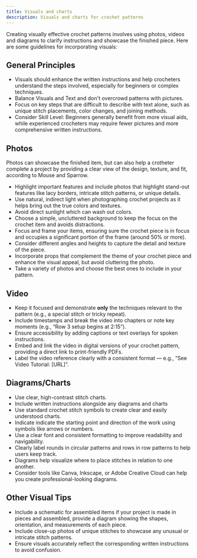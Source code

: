 ```yaml
---
title: Visuals and charts
description: Visuals and charts for crochet patterns
---
```

Creating visually effective crochet patterns involves using photos, videos and diagrams to clarify instructions and showcase the finished piece. Here are some guidelines for incorporating visuals: 

 ## General Principles
- Visuals should enhance the written instructions and help crocheters understand the steps involved, especially for beginners or complex techniques.
- Balance Visuals and Text and don't overcrowd patterns with pictures. 
- Focus on key steps that are difficult to describe with text alone, such as unique stitch placements, color changes, and joining methods.
- Consider Skill Level: Beginners generally benefit from more visual aids, while experienced crocheters may require fewer pictures and more comprehensive written instructions. 

## Photos
Photos can showcase the finished item, but can also help a crotheter complete a project by providing a clear view of the design, texture, and fit, according to Mouse and Sparrow.
- Highlight important features and include photos that highlight stand-out features like lacy borders, intricate stitch patterns, or unique details.
- Use natural, indirect light when photographing crochet projects as it helps bring out the true colors and textures.
- Avoid direct sunlight which can wash out colors.
- Choose a simple, uncluttered background to keep the focus on the crochet item and avoids distractions.
- Focus and frame your items, ensuring sure the crochet piece is in focus and occupies a significant portion of the frame (around 50% or more).
- Consider different angles and heights to capture the detail and texture of the piece.
- Incorporate props that complement the theme of your crochet piece and enhance the visual appeal, but avoid cluttering the photo.
- Take a variety of photos and choose the best ones to include in your pattern. 

## Video
- Keep it focused and demonstrate **only** the techniques relevant to the pattern (e.g., a special stitch or tricky repeat).
- Include timestamps and break the video into chapters or note key moments (e.g., “Row 3 setup begins at 2:15”).
- Ensure accessibility by adding captions or text overlays for spoken instructions.
- Embed and link the video in digital versions of your crochet pattern, providing a direct link to print-friendly PDFs.
- Label the video reference clearly with a consistent format — e.g., “See Video Tutorial: [URL]”.

## Diagrams/Charts
- Use clear, high-contrast stitch charts.
- Include written instructions alongside any diagrams and charts
- Use standard crochet stitch symbols to create clear and easily understood charts.
- Indicate indicate the starting point and direction of the work using symbols like arrows or numbers.
- Use a clear font and consistent formatting to improve readability and navigability.
- Clearly label rounds in circular patterns and rows in row patterns to help users keep track.
- Diagrams help visualize where to place stitches in relation to one another.
- Consider tools like Canva, Inkscape, or Adobe Creative Cloud can help you create professional-looking diagrams. 

## Other Visual Tips
- Include a schematic for assembled items if your project is made in pieces and assembled, provide a diagram showing the shapes, orientation, and measurements of each piece.
- Include close-up photos of unique stitches to showcase any unusual or intricate stitch patterns.
- Ensure visuals accurately reflect the corresponding written instructions to avoid confusion. 